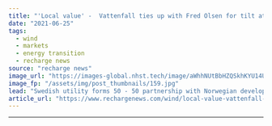 ```yaml
---
title: "'Local value' -  Vattenfall ties up with Fred Olsen for tilt at Scottish offshore wind play"
date: "2021-06-25"
tags: 
  - wind
  - markets
  - energy transition
  - recharge news
source: "recharge news"
image_url: "https://images-global.nhst.tech/image/aWhhNUtBbHZQSkhKYU14US9YZGJJVHJHc1NvMThxallUTERqbjBJSVV6TT0=/nhst/binary/1ac05be6c823ea631323830933fc6116"
image_fp: "/assets/img/post_thumbnails/159.jpg"
lead: "Swedish utility forms 50 - 50 partnership with Norwegian developer in latest announced pairing for hotly anticipated 10GW ScotWind round"
article_url: "https://www.rechargenews.com/wind/local-value-vattenfall-ties-up-with-fred-olsen-for-tilt-at-scottish-offshore-wind-play/2-1-1030882"
---
```


---
